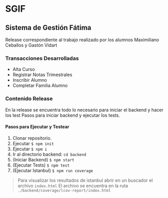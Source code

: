 # SGIF
## Sistema de Gestión Fátima

Release correspondiente al trabajo realizado por los alumnos Maximiliano Ceballos y Gastón Vidart

### Transacciones Desarrolladas
*  Alta Curso
*  Registrar Notas Trimestrales
*  Inscribir Alumno
*  Completar Familia Alumno

### Contenido Release
  
En la release se encuentra todo lo necesario para iniciar el backend y hacer los test
Pasos para iniciar backend y ejecutar los tests.

#### Pasos para Ejecutar y Testear
  1. Clonar repositorio.
  2. Ejecutar `$ npm init`
  3. Ejecutar `$ npm i`
  4. Ir al directorio backend: `cd backend`
  5. (Iniciar Backend) `$ npm start`
  6. (Ejecutar Tests)  `$ npm test`
  7. (Ejecutar Istanbul) `$ npm run coverage`    
  >Para visualizar los resultados de istanbul abrir en un buscador el archivo `index.html`
  El archivo se encuentra en la ruta `./backend/coverage/lcov-report/index.html`
